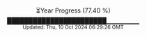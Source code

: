 <p align="center">
⏳Year Progress (77.40 %) <br>
███████████████████████▁▁▁▁▁▁▁ <br>
<sub>Updated: Thu, 10 Oct 2024 06:29:26 GMT</sub>
</p>

